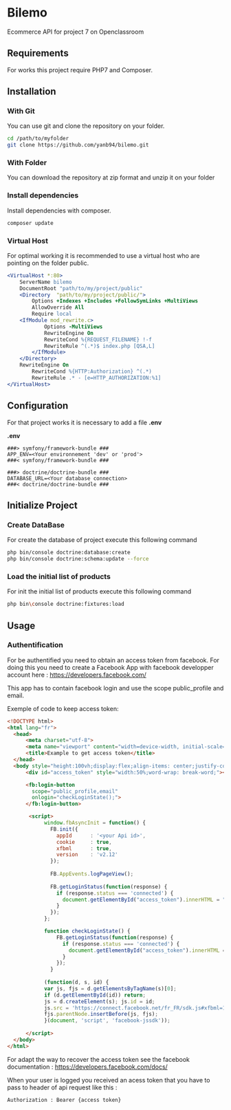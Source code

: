 # Bilemo

Ecommerce API for project 7 on Openclassroom

## Requirements

For works this project require PHP7 and Composer.

## Installation

### With Git

You can use git and clone the repository on your folder.

```sh
cd /path/to/myfolder
git clone https://github.com/yanb94/bilemo.git
```  

### With Folder

You can download the repository at zip format and unzip it on your folder

### Install dependencies 

Install dependencies with composer.

```sh
composer update
```

### Virtual Host

For optimal working it is recommended to use a virtual host who are pointing on the folder public.

```apache
<VirtualHost *:80>
	ServerName bilemo
	DocumentRoot "path/to/my/project/public"
	<Directory  "path/to/my/project/public/">
		Options +Indexes +Includes +FollowSymLinks +MultiViews
		AllowOverride All
		Require local
	<IfModule mod_rewrite.c>
            Options -MultiViews
            RewriteEngine On
            RewriteCond %{REQUEST_FILENAME} !-f
            RewriteRule ^(.*)$ index.php [QSA,L]
        </IfModule>
	</Directory>
	RewriteEngine On
        RewriteCond %{HTTP:Authorization} ^(.*)
        RewriteRule .* - [e=HTTP_AUTHORIZATION:%1]
</VirtualHost>
```
## Configuration

For that project works it is necessary to add a file **.env** 

**.env**

```
###> symfony/framework-bundle ###
APP_ENV=<Your environnement 'dev' or 'prod'>
###< symfony/framework-bundle ###

###> doctrine/doctrine-bundle ###
DATABASE_URL=<Your database connection>
###< doctrine/doctrine-bundle ###

```

## Initialize Project

### Create DataBase

For create the database of project execute this following command
```sh
php bin/console doctrine:database:create
php bin/console doctrine:schema:update --force
```

### Load the initial list of products

For init the initial list of products execute this following command

```sh
php bin\console doctrine:fixtures:load
```

## Usage

### Authentification

For be authentified you need to obtain an access token from facebook.
For doing this you need to create a Facebook App with facebook developper account here : https://developers.facebook.com/

This app has to contain facebook login and use the scope public_profile and email.

Exemple of code to keep access token:

```html
<!DOCTYPE html>
<html lang="fr">
  <head>
      <meta charset="utf-8">
      <meta name="viewport" content="width=device-width, initial-scale=1.0">
      <title>Example to get access token</title>
  </head>
  <body style="height:100vh;display:flex;align-items: center;justify-content: center;flex-direction: column;">
	  <div id="access_token" style="width:50%;word-wrap: break-word;"></div>

	  <fb:login-button 
	    scope="public_profile,email"
	    onlogin="checkLoginState();">
	  </fb:login-button>

	   <script>
			window.fbAsyncInit = function() {
			  FB.init({
			    appId      : '<your Api id>',
			    cookie     : true,
			    xfbml      : true,
			    version    : 'v2.12'
			  });
			    
			  FB.AppEvents.logPageView();   
			    
			  FB.getLoginStatus(function(response) {
			    if (response.status === 'connected') {
			      document.getElementById("access_token").innerHTML = "<b>Access Token </b>"+response.authResponse.accessToken;
			    }
			  });
			};

			function checkLoginState() {
			    FB.getLoginStatus(function(response) {
			      if (response.status === 'connected') {
			        document.getElementById("access_token").innerHTML = "<b>Access Token </b>"+response.authResponse.accessToken;
			      }
			    });
			  }
			   
			(function(d, s, id) {
			var js, fjs = d.getElementsByTagName(s)[0];
			if (d.getElementById(id)) return;
			js = d.createElement(s); js.id = id;
			js.src = 'https://connect.facebook.net/fr_FR/sdk.js#xfbml=1&version=v2.12&appId=537965866575455&autoLogAppEvents=1';
			fjs.parentNode.insertBefore(js, fjs);
			}(document, 'script', 'facebook-jssdk'));
	      
	  </script>
  </body>
</html>
```

For adapt the way to recover the access token see the facebook documentation : https://developers.facebook.com/docs/ 

When your user is logged you received an acess token that you have to pass to header of api request like this :

```sh
Authorization : Bearer {access token}
```

